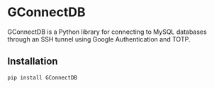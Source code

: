 # GConnectDB

GConnectDB is a Python library for connecting to MySQL databases through an SSH tunnel using Google Authentication and TOTP.

## Installation

```bash
pip install GConnectDB